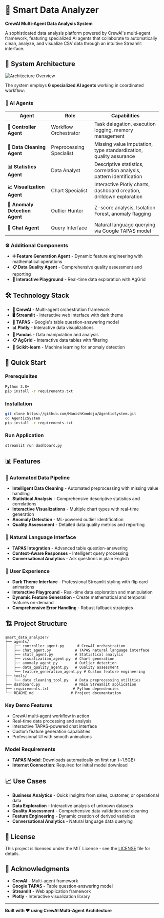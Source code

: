 # 🚀 Smart Data Analyzer

**CrewAI Multi-Agent Data Analysis System**

A sophisticated data analysis platform powered by CrewAI's multi-agent framework, featuring specialized AI agents that collaborate to automatically clean, analyze, and visualize CSV data through an intuitive Streamlit interface.

## 🎯 System Architecture

![Architecture Overview](https://lucid.app/lucidchart/c94f357c-87c7-47a4-a521-ff6ab8d442c8/edit?viewport_loc=-397%2C1054%2C2053%2C1115%2C0_0&invitationId=inv_fe15d437-92f4-47f4-b99d-427f9db0f74d)

The system employs **6 specialized AI agents** working in coordinated workflow:

### 🤖 AI Agents

| Agent | Role | Capabilities |
|-------|------|-------------|
| **🧠 Controller Agent** | Workflow Orchestrator | Task delegation, execution logging, memory management |
| **🧹 Data Cleaning Agent** | Preprocessing Specialist | Missing value imputation, type standardization, quality assurance |
| **📊 Statistics Agent** | Data Analyst | Descriptive statistics, correlation analysis, pattern identification |
| **📈 Visualization Agent** | Chart Specialist | Interactive Plotly charts, dashboard creation, drilldown exploration |
| **🚨 Anomaly Detection Agent** | Outlier Hunter | Z-score analysis, Isolation Forest, anomaly flagging |
| **💬 Chat Agent** | Query Interface | Natural language querying via Google TAPAS model |

### ⚙️ Additional Components
- **➕ Feature Generation Agent** - Dynamic feature engineering with mathematical operations
- **📋 Data Quality Agent** - Comprehensive quality assessment and reporting
- **🧪 Interactive Playground** - Real-time data exploration with AgGrid

## 🛠️ Technology Stack

- **🤖 CrewAI** - Multi-agent orchestration framework
- **🖥️ Streamlit** - Interactive web interface with dark theme
- **🧠 TAPAS** - Google's table question-answering model
- **📊 Plotly** - Interactive data visualizations  
- **🐼 Pandas** - Data manipulation and analysis
- **📋 AgGrid** - Interactive data tables with filtering
- **🔬 Scikit-learn** - Machine learning for anomaly detection

## 🚀 Quick Start

### Prerequisites
```bash
Python 3.8+
pip install -r requirements.txt
```

### Installation
```bash
git clone https://github.com/ManishKondoju/AgenticSystem.git
cd AgenticSystem
pip install -r requirements.txt
```

### Run Application
```bash
streamlit run dashboard.py
```

## 📊 Features

### 🔄 Automated Data Pipeline
- **Intelligent Data Cleaning** - Automated preprocessing with missing value handling
- **Statistical Analysis** - Comprehensive descriptive statistics and correlations
- **Interactive Visualizations** - Multiple chart types with real-time generation
- **Anomaly Detection** - ML-powered outlier identification
- **Quality Assessment** - Detailed data quality metrics and reporting

### 💬 Natural Language Interface
- **TAPAS Integration** - Advanced table question-answering
- **Context-Aware Responses** - Intelligent query processing
- **Conversational Analytics** - Ask questions in plain English

### 🎨 User Experience
- **Dark Theme Interface** - Professional Streamlit styling with flip card animations
- **Interactive Playground** - Real-time data exploration and manipulation
- **Dynamic Feature Generation** - Create mathematical and temporal features on-demand
- **Comprehensive Error Handling** - Robust fallback strategies

## 🏗️ Project Structure

```
smart_data_analyzer/
├── agents/
│   ├── controller_agent.py      # CrewAI orchestration
│   ├── chat_agent.py           # TAPAS natural language interface
│   ├── stats_agent.py          # Statistical analysis
│   ├── visualization_agent.py  # Chart generation
│   ├── anomaly_agent.py        # Outlier detection
│   ├── data_quality_agent.py   # Quality assessment
│   └── feature_generation_agent.py # Custom feature engineering
├── tools/
│   └── data_cleaning_tool.py   # Data preprocessing utilities
├── dashboard.py                # Main Streamlit application
├── requirements.txt           # Python dependencies
└── README.md                 # Project documentation
```


### Key Demo Features
- CrewAI multi-agent workflow in action
- Real-time data processing and analysis
- Interactive TAPAS-powered chat interface
- Custom feature generation capabilities
- Professional UI with smooth animations


### Model Requirements
- **TAPAS Model**: Downloads automatically on first run (~1.5GB)
- **Internet Connection**: Required for initial model download

## 📈 Use Cases

- **Business Analytics** - Quick insights from sales, customer, or operational data
- **Data Exploration** - Interactive analysis of unknown datasets
- **Quality Assessment** - Comprehensive data validation and cleaning
- **Feature Engineering** - Dynamic creation of derived variables
- **Conversational Analytics** - Natural language data querying


## 📄 License

This project is licensed under the MIT License - see the [LICENSE](LICENSE) file for details.

## 🙏 Acknowledgments

- **CrewAI** - Multi-agent framework
- **Google TAPAS** - Table question-answering model
- **Streamlit** - Web application framework
- **Plotly** - Interactive visualization library

---

**Built with ❤️ using CrewAI Multi-Agent Architecture**